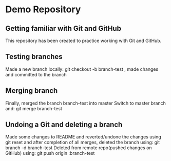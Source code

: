 # Demo Repository

## Getting familiar with Git and GitHub
This repository has been created to practice working with Git and GitHub.

## Testing branches
Made a new branch locally: git checkout -b branch-test ,
made changes and committed to the branch

## Merging branch
Finally, merged the branch branch-test into master
Switch to master branch and: git merge branch-test

## Undoing a Git and deleting a branch
Made some changes to README and reverted/undone the changes using git reset and after completion of all merges, deleted the branch using:
git branch -d branch-test
Deleted from remote repo(pushed changes on GitHub) using:
git push origin :branch-test